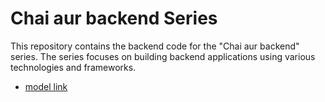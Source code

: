 # Chai aur backend Series

This repository contains the backend code for the "Chai aur backend" series. The series focuses on building backend applications using various technologies and frameworks.
- [model link](https://youtu.be/isGIY8gZ478)